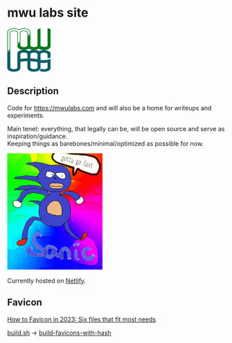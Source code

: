 # mwu labs site

  <img  src="./images/logo.svg" width="100" alt="mwu labs logo">

## Description

Code for <https://mwulabs.com> and will also be a home for writeups and experiments.

Main tenet: everything, that legally can be, will be open source and serve as inspiration/guidance.  
Keeping things as barebones/minimal/optimized as possible for now.

<img  src="./images/gotta-go-fast-2ee2cc209e37ef11a3ee5c433c2fdf2081f1b47c5beeb8766e4caedebdb55bc40b304252b60a69ff8899313102d35b3e2f70eb5053a9eec0f242df8df463ed54.gif" alt="gotta go fast SANIC meme">

Currently hosted on [Netlify](https://www.netlify.com/).

## Favicon

[How to Favicon in 2023: Six files that fit most needs](https://evilmartians.com/chronicles/how-to-favicon-in-2021-six-files-that-fit-most-needs>)

[build.sh](build.sh) -> [build-favicons-with-hash](./scripts/build-favicons-with-hash.sh)
